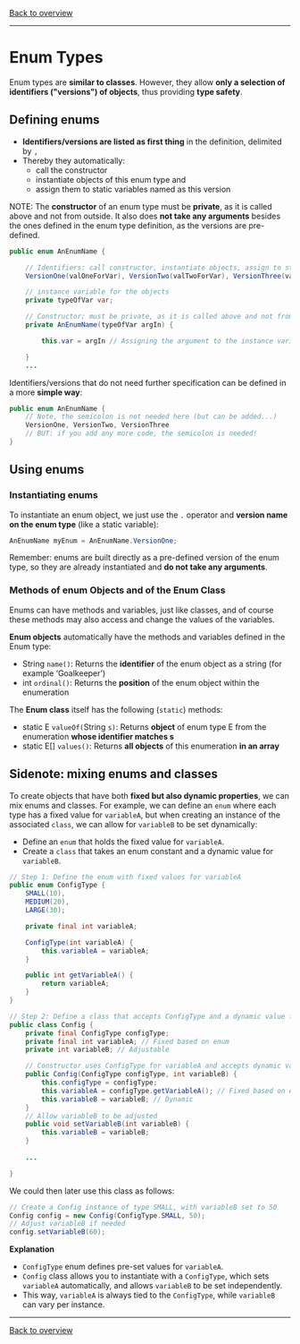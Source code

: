 [Back to overview](./00_Java_SyntaxGuide.md)

---
# Enum Types

Enum types are **similar to classes**. However, they allow **only a selection of identifiers ("versions") of objects**, thus providing **type safety**.


## Defining enums

- **Identifiers/versions are listed as first thing** in the definition, delimited by `,`
- Thereby they automatically:
    - call the constructor
    - instantiate objects of this enum type and
    - assign them to static variables named as this version

NOTE: The **constructor** of an enum type must be **private**, as it is called above and not from outside. It also does **not take any arguments** besides the ones defined in the enum type definition, as the versions are pre-defined.

```java
public enum AnEnumName {

    // Identifiers: call constructor, instantiate objects, assign to static variables !!!
    VersionOne(valOneForVar), VersionTwo(valTwoForVar), VersionThree(valThreeForVar);

    // instance variable for the objects
    private typeOfVar var;

    // Constructor; must be private, as it is called above and not from outside !!!
    private AnEnumName(typeOfVar argIn) {

        this.var = argIn // Assigning the argument to the instance variable !!!

    }
    ...
```

Identifiers/versions that do not need further specification can be defined in a more **simple way**:

```java
public enum AnEnumName {
    // Note, the semicolon is not needed here (but can be added...)
    VersionOne, VersionTwo, VersionThree 
    // BUT: if you add any more code, the semicolon is needed!
}
```

<div style="page-break-before: always;"></div>

## Using enums

### Instantiating enums

To instantiate an enum object, we just use the `.` operator and **version name on the enum type** (like a static variable):

```java
AnEnumName myEnum = AnEnumName.VersionOne;
```

Remember: enums are built directly as a pre-defined version of the enum type, so they are already instantiated and **do not take any arguments**.


### Methods of enum Objects and of the Enum Class

Enums can have methods and variables, just like classes, and of course these methods may also access and change the values of the variables.

**Enum objects** automatically have the methods and variables defined in the Enum type:

- String `name()`: Returns the **identifier** of the enum object as a string (for example ‘Goalkeeper’)
- int `ordinal()`: Returns the **position** of the enum object within the enumeration

The **Enum class** itself has the following (`static`) methods:

- static E `valueOf(`String `s)`: Returns **object** of enum type E from the enumeration **whose identifier matches s**
- static E[] `values()`: Returns **all objects** of this enumeration **in an array**


<div style="page-break-before: always;"></div>

## Sidenote: mixing enums and classes

To create objects that have both **fixed but also dynamic properties**, we can mix enums and classes. For example, we can define an `enum` where each type has a fixed value for `variableA`, but when creating an instance of the associated `class`, we can allow for `variableB` to be set dynamically:

- Define an `enum` that holds the fixed value for `variableA`.
- Create a `class` that takes an enum constant and a dynamic value for `variableB`.


```java
// Step 1: Define the enum with fixed values for variableA
public enum ConfigType {
    SMALL(10),
    MEDIUM(20),
    LARGE(30);

    private final int variableA;

    ConfigType(int variableA) {
        this.variableA = variableA;
    }

    public int getVariableA() {
        return variableA;
    }
}

// Step 2: Define a class that accepts ConfigType and a dynamic value for variableB
public class Config {
    private final ConfigType configType;
    private final int variableA; // Fixed based on enum
    private int variableB; // Adjustable

    // Constructor uses ConfigType for variableA and accepts dynamic variableB
    public Config(ConfigType configType, int variableB) {
        this.configType = configType;
        this.variableA = configType.getVariableA(); // Fixed based on enum
        this.variableB = variableB; // Dynamic
    }
    // Allow variableB to be adjusted
    public void setVariableB(int variableB) {
        this.variableB = variableB;
    }
    
    ...

}
```

We could then later use this class as follows:

```java
// Create a Config instance of type SMALL, with variableB set to 50
Config config = new Config(ConfigType.SMALL, 50);
// Adjust variableB if needed
config.setVariableB(60);
```

**Explanation**

- `ConfigType` enum defines pre-set values for `variableA`.
- `Config` class allows you to instantiate with a `ConfigType`, which sets `variableA` automatically, and allows `variableB` to be set independently.
- This way, `variableA` is always tied to the `ConfigType`, while `variableB` can vary per instance.

---

[Back to overview](./00_Java_SyntaxGuide.md)
